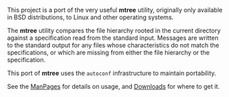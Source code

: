 This project is a port of the very useful **mtree** utility, originally only available in BSD distributions, to Linux and other operating systems.

The **mtree** utility compares the file hierarchy rooted in the current directory against a specification read from the standard input. Messages are written to the standard output for any files whose characteristics do not match the specifications, or which are missing from either the file hierarchy or the specification.

This port of **mtree** uses the `autoconf` infrastructure to maintain portability.

See the [ManPages](https://github.com/archiecobbs/mtree-port/wiki/ManPages) for details on usage, and [Downloads](https://github.com/archiecobbs/mtree-port/wiki/Downloads) for where to get it.
